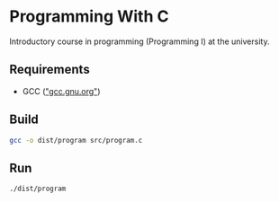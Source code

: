 # Programming With C

Introductory course in programming (Programming I) at the university.

## Requirements

- GCC (["gcc.gnu.org"](gcc.gnu.org))

## Build

```bash
gcc -o dist/program src/program.c
```

## Run

```bash
./dist/program
```

